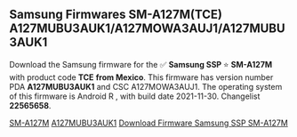 <h2>Samsung Firmwares SM-A127M(TCE) A127MUBU3AUK1/A127MOWA3AUJ1/A127MUBU3AUK1</h2>
Download the Samsung firmware for the ✅ <strong>Samsung SSP </strong> ⭐ <strong>SM-A127M</strong> with product code <strong>TCE</strong> <strong> from Mexico</strong>. This firmware has version number PDA <strong>A127MUBU3AUK1</strong> and CSC A127MOWA3AUJ1. The operating system of this firmware is Android R , with build date 2021-11-30. Changelist <strong>22565658</strong>.


[SM-A127M](https://samfirm.shop/samsung/model/SM-A127M)
[A127MUBU3AUK1](https://samfirm.shop/samsung/pda/A127MUBU3AUK1)
[Download Firmware Samsung SSP SM-A127M](https://samfirm.shop/samsung/firmware/478595)
